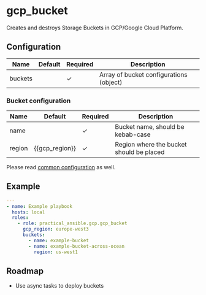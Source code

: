 # gcp_bucket

Creates and destroys Storage Buckets in GCP/Google Cloud Platform.

## Configuration

| Name    | Default | Required | Description                             |
|---------|---------|----------|-----------------------------------------|
| buckets |         | ✓        | Array of bucket configurations (object) |

### Bucket configuration

| Name    | Default        | Required | Description                              |
|---------|----------------|----------|------------------------------------------|
| name    |                | ✓        | Bucket name, should be kebab-case        |
| region  | {{gcp_region}} | ✓        | Region where the bucket should be placed |

Please read [common configuration](../../README.md#Common+Configuration) as well.

## Example

```YAML
---
- name: Example playbook
  hosts: local
  roles:
    - role: practical_ansible.gcp.gcp_bucket
      gcp_region: europe-west3
      buckets:
        - name: example-bucket
        - name: example-bucket-across-ocean
          region: us-west1
```

## Roadmap

* Use async tasks to deploy buckets
